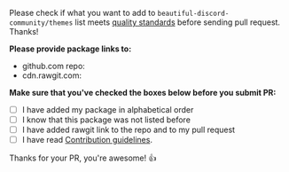 Please check if what you want to add to `beautiful-discord-community/themes` list meets [quality standards](https://github.com/beautiful-discord-community/themes/blob/master/CONTRIBUTING.md#quality-standard) before sending pull request. Thanks!

**Please provide package links to:**
- github.com repo: 
- cdn.rawgit.com: 

**Make sure that you've checked the boxes below before you submit PR:**
- [ ] I have added my package in alphabetical order
- [ ] I know that this package was not listed before
- [ ] I have added rawgit link to the repo and to my pull request
- [ ] I have read [Contribution guidelines](https://github.com/beautiful-discord-community/themes/blob/master/CONTRIBUTING.md#contribution-guidelines).

Thanks for your PR, you're awesome! :+1:
